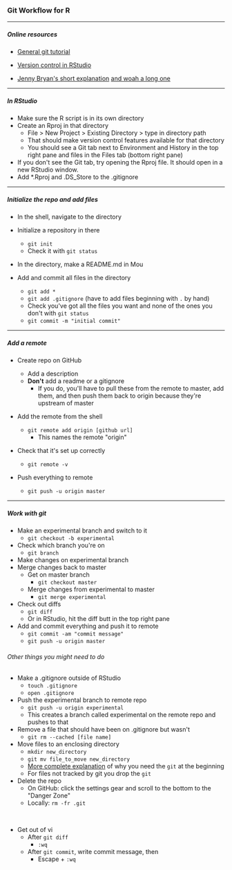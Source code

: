 ### Git Workflow for R

***
##### Online resources
* [General git tutorial](https://git-scm.com/docs/gittutorial)

* [Version control in RStudio](https://support.rstudio.com/hc/en-us/articles/200532077-Version-Control-with-Git-and-SVN)

* [Jenny Bryan's short explanation](https://jennybc.github.io/2014-05-12-ubc/ubc-r/session03_git.html) [and woah a long one](http://happygitwithr.com/)

***
##### In RStudio
* Make sure the R script is in its own directory
* Create an Rproj in that directory
	* File > New Project > Existing Directory > type in directory path
	* That should make version control features available for that directory
	* You should see a Git tab next to Environment and History in the top right pane and files in the Files tab (bottom right pane)
* If you don't see the Git tab, try opening the Rproj file. It should open in a new RStudio window.		
* Add *.Rproj and .DS_Store to the .gitignore	

		
***
##### Initialize the repo and add files
* In the shell, navigate to the directory
* Initialize a repository in there
	* `git init`
	* Check it with `git status`

* In the directory, make a README.md in Mou

* Add and commit all files in the directory
	* `git add *` 
	* `git add .gitignore` (have to add files beginning with `.` by hand)
	* Check you've got all the files you want and none of the ones you don't with `git status`
	* `git commit -m "initial commit"`  
	

	
***
##### Add a remote

* Create repo on GitHub
	* Add a description
	* **Don't** add a readme or a gitignore
		* If you do, you'll have to pull these from the remote to master, add them, and then push them back to origin because they're upstream of master

* Add the remote from the shell
	* `git remote add origin [github url]`
		* This names the remote "origin"
* Check that it's set up correctly
	* `git remote -v`

* Push everything to remote
	* `git push -u origin master`

***
##### Work with git

* Make an experimental branch and switch to it
	* `git checkout -b experimental`
* Check which branch you're on
	* `git branch`
* Make changes on experimental branch
* Merge changes back to master
	* Get on master branch
		* `git checkout master`
	* Merge changes from experimental to master
		* `git merge experimental`
* Check out diffs
	* `git diff`
	* Or in RStudio, hit the diff butt in the top right pane 
* Add and commit everything and push it to remote
	* `git commit -am "commit message"`
	* `git push -u origin master`
	
###### Other things you might need to do 
* Make a .gitignore outside of RStudio
	* `touch .gitignore`
	* `open .gitignore`
* Push the experimental branch to remote repo
	* `git push -u origin experimental`
	* This creates a branch called experimental on the remote repo and pushes to that
* Remove a file that should have been on .gitignore but wasn't
	* `git rm --cached [file name]`
* Move files to an enclosing directory
	* `mkdir new_directory`
	* `git mv file_to_move new_directory`
	* [More complete explanation](https://githowto.com/moving_files) of why you need the `git` at the beginning
	* For files not tracked by git you drop the `git`
* Delete the repo
	* On GitHub: click the settings gear and scroll to the bottom to the "Danger Zone"
	* Locally: `rm -fr .git`
	
<br>

* Get out of vi
	* After `git diff`
		* `:wq`
	* After `git commit`, write commit message, then 
		* Escape + `:wq` 


<br><br><br><br>


